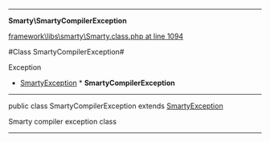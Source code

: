 

- - -

**Smarty\SmartyCompilerException**


<a href="https://github.com/JeyDotC/Hirudo/blob/master/framework/libs/smarty/Smarty.class.php#L1094" >framework\libs\smarty\Smarty.class.php at line 1094</a>

#Class SmartyCompilerException#

Exception
* <a href="https://github.com/JeyDotC/Hirudo-docs/blob/master/smarty/smartyexception.html">SmartyException</a>
        * **SmartyCompilerException**




- - -

<p class="signature"><span class='k'>public  class</span> <span class='nx'>SmartyCompilerException</span>
extends <a href="https://github.com/JeyDotC/Hirudo-docs/blob/master/smarty/smartyexception.html">SmartyException</a>

</p>

<div class="comment" id="overview_description"><p>Smarty compiler exception class</p></div>



- - -

